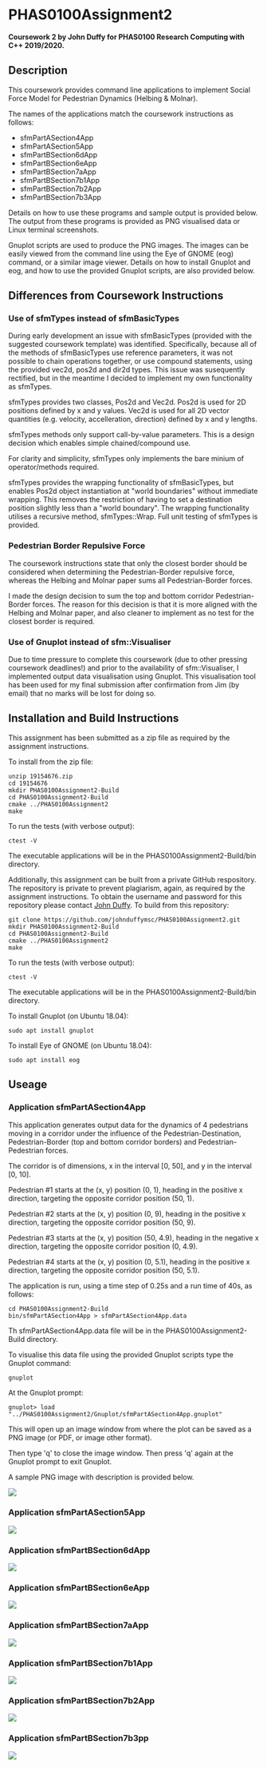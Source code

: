 # PHAS0100Assignment2

**Coursework 2 by John Duffy for PHAS0100 Research Computing with C++ 2019/2020.**

## Description

This coursework provides command line applications to implement Social Force Model for Pedestrian Dynamics (Helbing & Molnar).

The names of the applications match the coursework instructions as follows:

* sfmPartASection4App
* sfmPartASection5App
* sfmPartBSection6dApp
* sfmPartBSection6eApp
* sfmPartBSection7aApp
* sfmPartBSection7b1App
* sfmPartBSection7b2App
* sfmPartBSection7b3App

Details on how to use these programs and sample output is provided below. The output from these programs is provided as PNG visualised data or Linux terminal screenshots.

Gnuplot scripts are used to produce the PNG images. The images can be easily viewed from the command line using the Eye of GNOME (eog) command, or a similar image viewer. Details on how to install Gnuplot and eog, and how to use the provided Gnuplot scripts, are also provided below.

## Differences from Coursework Instructions

### Use of sfmTypes instead of sfmBasicTypes

During early development an issue with sfmBasicTypes (provided with the suggested coursework template) was identified. Specifically, because all of the methods of sfmBasicTypes use reference parameters, it was not possible to chain operations together, or use compound statements, using the provided vec2d, pos2d and dir2d types. This issue was susequently rectified, but in the meantime I decided to implement my own functionality as sfmTypes.

sfmTypes provides two classes, Pos2d and Vec2d. Pos2d is used for 2D positions defined by x and y values. Vec2d is used for all 2D vector quantities (e.g. velocity, accelleration, direction) defined by x and y lengths.

sfmTypes methods only support call-by-value parameters. This is a design decision which enables simple chained/compound use.

For clarity and simplicity, sfmTypes only implements the bare minium of operator/methods required.

sfmTypes provides the wrapping functionality of sfmBasicTypes, but enables Pos2d object instantiation at "world boundaries" without immediate wrapping. This removes the restriction of having to set a destination position slightly less than a "world boundary". The wrapping functionality utilises a recursive method, sfmTypes::Wrap. Full unit testing of sfmTypes is provided.

### Pedestrian Border Repulsive Force

The coursework instructions state that only the closest border should be considered when determining the Pedestrian-Border repulsive force, whereas the Helbing and Molnar paper sums all Pedestrian-Border forces.

I made the design decision to sum the top and bottom corridor Pedestrian-Border forces. The reason for this decision is that it is more aligned with the Helbing and Molnar paper, and also cleaner to implement as no test for the closest border is required.

### Use of Gnuplot instead of sfm::Visualiser

Due to time pressure to complete this coursework (due to other pressing coursework deadlines!) and prior to the availability of sfm::Visualiser, I implemented output data visualisation using Gnuplot. This visualisation tool has been used for my final submission after confirmation from Jim (by email) that no marks will be lost for doing so.

## Installation and Build Instructions

This assignment has been submitted as a zip file as required by the assignment instructions.

To install from the zip file:
```
unzip 19154676.zip
cd 19154676
mkdir PHAS0100Assignment2-Build
cd PHAS0100Assignment2-Build
cmake ../PHAS0100Assignment2
make
```
To run the tests (with verbose output):
```
ctest -V
```
The executable applications will be in the PHAS0100Assignment2-Build/bin directory.

Additionally, this assignment can be built from a private GitHub respository. The repository is private to prevent plagiarism, again, as required by the assignment instructions. To obtain the username and password for this repository please contact [John Duffy](mailto:john.duffy.19@ucl.ac.uk). To build from this repository:
```
git clone https://github.com/johnduffymsc/PHAS0100Assignment2.git
mkdir PHAS0100Assignment2-Build
cd PHAS0100Assignment2-Build
cmake ../PHAS0100Assignment2
make
```
To run the tests (with verbose output):
```
ctest -V
```
The executable applications will be in the PHAS0100Assignment2-Build/bin directory.

To install Gnuplot (on Ubuntu 18.04):
```
sudo apt install gnuplot
```
To install Eye of GNOME (on Ubuntu 18.04):
```
sudo apt install eog
```
## Useage

### Application sfmPartASection4App

This application generates output data for the dynamics of 4 pedestrians moving in a corridor under the influence of the Pedestrian-Destination, Pedestrian-Border (top and bottom corridor borders) and Pedestrian-Pedestrian forces.

The corridor is of dimensions, x in the interval [0, 50], and y in the interval [0, 10].

Pedestrian #1 starts at the (x, y) position (0, 1), heading in the positive x direction, targeting the opposite corridor position (50, 1).

Pedestrian #2 starts at the (x, y) position (0, 9), heading in the positive x direction, targeting the opposite corridor position (50, 9).

Pedestrian #3 starts at the (x, y) position (50, 4.9), heading in the negative x direction, targeting the opposite corridor position (0, 4.9).

Pedestrian #4 starts at the (x, y) position (0, 5.1), heading in the positive x direction, targeting the opposite corridor position (50, 5.1).

The application is run, using a time step of 0.25s and a run time of 40s, as follows:
```
cd PHAS0100Assignment2-Build
bin/sfmPartASection4App > sfmPartASection4App.data
```
Th sfmPartASection4App.data file will be in the PHAS0100Assignment2-Build directory.

To visualise this data file using the provided Gnuplot scripts type the Gnuplot command:
```
gnuplot
```
At the Gnuplot prompt:
```
gnuplot> load "../PHAS0100Assignment2/Gnuplot/sfmPartASection4App.gnuplot"
```
This will open up an image window from where the plot can be saved as a PNG image (or PDF, or image other format).

Then type 'q' to close the image window. Then press 'q' again at the Gnuplot prompt to exit Gnuplot.

A sample PNG image with description is provided below.

![](sfmPartASection4App.png)









### Application sfmPartASection5App

![](sfmPartASection5App.png)

### Application sfmPartBSection6dApp

![](sfmPartBSection6dApp.png)

### Application sfmPartBSection6eApp

![](sfmPartBSection6eApp.png)

### Application sfmPartBSection7aApp

![](sfmPartBSection7aApp.png)

### Application sfmPartBSection7b1App

![](sfmPartBSection7b1App.png)

### Application sfmPartBSection7b2App

![](sfmPartBSection7b2App.png)

### Application sfmPartBSection7b3pp

![](sfmPartBSection7b3App.png)




